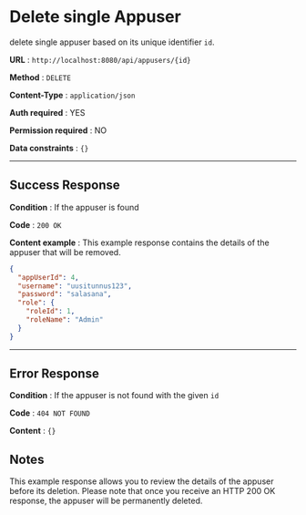 # Delete single Appuser

delete single appuser based on its unique identifier `id`.

**URL** : `http://localhost:8080/api/appusers/{id}`

**Method** : `DELETE`

**Content-Type** : `application/json`

**Auth required** : YES

**Permission required** : NO

**Data constraints** : `{}`

---

## Success Response

**Condition** : If the appuser is found

**Code** : `200 OK`

**Content example** : This example response contains the details of the appuser that will be removed.

```json
{
  "appUserId": 4,
  "username": "uusitunnus123",
  "password": "salasana",
  "role": {
    "roleId": 1,
    "roleName": "Admin"
  }
}
```

---

## Error Response

**Condition** : If the appuser is not found with the given `id`

**Code** : `404 NOT FOUND`

**Content** : `{}`

## Notes

This example response allows you to review the details of the appuser before its deletion. Please note that once you receive an HTTP 200 OK response, the appuser will be permanently deleted.
